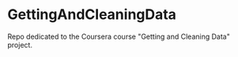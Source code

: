 GettingAndCleaningData
======================

Repo dedicated to the Coursera course "Getting and Cleaning Data" project.

